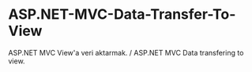 # ASP.NET-MVC-Data-Transfer-To-View
 ASP.NET MVC View'a veri aktarmak. / ASP.NET MVC Data transfering to view.

